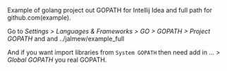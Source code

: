 Example of golang project out GOPATH for Intellij Idea and full path for github.com(example).

Go to *Settings > Languages & Frameworks > GO > GOPATH > Project GOPATH* and and ../jalmew/example_full

And if you want import libraries from `System GOPATH` then need add in *... > Global GOPATH* you real GOPATH.